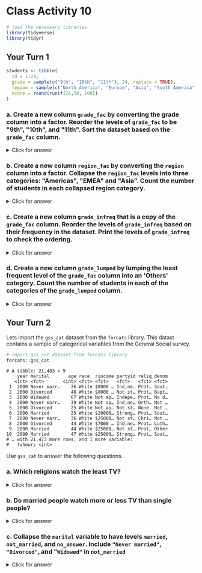 # Class Activity 10


```r
# load the necessary libraries
library(tidyverse)
library(tidyr)
```

## Your Turn 1



```r
students <- tibble(
  id = 1:24,
  grade = sample(c("9th", "10th", "11th"), 24, replace = TRUE),
  region = sample(c("North America", "Europe", "Asia", "South America", "Middle East", "Africa"), 24, replace = TRUE),
  score = round(runif(24,50, 100))
)
```


### a. Create a new column `grade_fac` by converting the grade column into a factor. Reorder the levels of `grade_fac` to be "9th", "10th", and "11th". Sort the dataset based on the `grade_fac` column.

<details>
<summary class="answer">Click for answer</summary>

*Answer:* 


```r
students_a <- students %>%
  mutate(grade_fac = factor(grade)) %>%
  mutate(grade_fac = fct_relevel(grade_fac, c("9th", "10th", "11th"))) %>%
  arrange(grade_fac) 
print(students_a, n = 24)
```

```
# A tibble: 24 × 5
      id grade region        score grade_fac
   <int> <chr> <chr>         <dbl> <fct>    
 1     3 9th   Africa           58 9th      
 2     6 9th   Africa           82 9th      
 3    12 9th   Asia             88 9th      
 4    19 9th   Middle East      68 9th      
 5    21 9th   Europe           69 9th      
 6    23 9th   North America    82 9th      
 7     2 10th  Middle East      61 10th     
 8     4 10th  Asia             89 10th     
 9     5 10th  Africa           73 10th     
10     7 10th  South America    69 10th     
11     8 10th  North America    78 10th     
12    14 10th  Europe           84 10th     
13    15 10th  Middle East      58 10th     
14    17 10th  South America    92 10th     
15    18 10th  North America    80 10th     
16     1 11th  Europe           93 11th     
17     9 11th  South America    69 11th     
18    10 11th  Africa           53 11th     
19    11 11th  Africa           75 11th     
20    13 11th  Middle East      93 11th     
21    16 11th  North America    74 11th     
22    20 11th  Middle East      66 11th     
23    22 11th  Africa           77 11th     
24    24 11th  Europe           76 11th     
```

</details>


### b. Create a new column `region_fac` by converting the `region` column into a factor. Collapse the `region_fac` levels into three categories: "Americas", "EMEA" and "Asia". Count the number of students in each collapsed region category.

<details>
<summary class="answer">Click for answer</summary>
*Answer:*


```r
students_b <- students_a %>%
  mutate(region_fac = factor(region)) %>%
  mutate(region_collapsed = fct_collapse(region_fac, 
                                         Americas = c("North America", "South America"), 
                                         EMEA = c("Europe", "Middle East", "Africa"), 
                                         Asia = "Asia")) %>%
  count(region_collapsed)
print(students_b)
```

```
# A tibble: 3 × 2
  region_collapsed     n
  <fct>            <int>
1 EMEA                15
2 Asia                 2
3 Americas             7
```

</details>


### c. Create a new column `grade_infreq` that is a copy of the `grade_fac` column. Reorder the levels of `grade_infreq` based on their frequency in the dataset. Print the levels of `grade_infreq` to check the ordering.

<details>
<summary class="answer">Click for answer</summary>
*Answer:*

```r
students_c <- students_a %>%
  mutate(grade_infreq = grade_fac) %>%
  mutate(grade_infreq = fct_infreq(grade_infreq))

levels(students_c$grade_infreq)
```

```
[1] "10th" "11th" "9th" 
```

</details>


### d. Create a new column `grade_lumped` by lumping the least frequent level of the `grade_fac` column into an 'Others' category. Count the number of students in each of the categories of the `grade_lumped` column.

<details>
<summary class="answer">Click for answer</summary>
*Answer:*


```r
students_d <- students_a %>%
  mutate(grade_lumped = fct_lump(grade_fac, n = 1, other_level = "Others")) %>%
  count(grade_lumped)
students_d
```

```
# A tibble: 3 × 2
  grade_lumped     n
  <fct>        <int>
1 9th              6
2 10th             9
3 11th             9
```

</details>

## Your Turn 2

Lets import the `gss_cat` dataset from the `forcats` library. This datast contains a sample of categorical variables from the General Social survey.


```r
# import gss_cat dataset from forcats library
forcats::gss_cat
```

```
# A tibble: 21,483 × 9
    year marital       age race  rincome partyid relig denom
   <int> <fct>       <int> <fct> <fct>   <fct>   <fct> <fct>
 1  2000 Never marr…    26 White $8000 … Ind,ne… Prot… Sout…
 2  2000 Divorced       48 White $8000 … Not st… Prot… Bapt…
 3  2000 Widowed        67 White Not ap… Indepe… Prot… No d…
 4  2000 Never marr…    39 White Not ap… Ind,ne… Orth… Not …
 5  2000 Divorced       25 White Not ap… Not st… None  Not …
 6  2000 Married        25 White $20000… Strong… Prot… Sout…
 7  2000 Never marr…    36 White $25000… Not st… Chri… Not …
 8  2000 Divorced       44 White $7000 … Ind,ne… Prot… Luth…
 9  2000 Married        44 White $25000… Not st… Prot… Other
10  2000 Married        47 White $25000… Strong… Prot… Sout…
# … with 21,473 more rows, and 1 more variable:
#   tvhours <int>
```

Use `gss_cat` to answer the following questions.

### a. Which religions watch the least TV?

<details>
<summary class="answer">Click for answer</summary>
*Answer:*

```r
# your r-code
gss_cat %>%
  drop_na(tvhours) %>%
  group_by(relig) %>%
  summarize(tvhours = mean(tvhours)) %>%
  ggplot(aes(tvhours, fct_reorder(relig, tvhours))) +
    geom_point()
```

<img src="class_activity_10_files/figure-epub3/unnamed-chunk-8-1.png" width="100%" />

</details>


### b. Do married people watch more or less TV than single people?

<details>
<summary class="answer">Click for answer</summary>
*Answer:*

```r
# your r-code
gss_cat %>%
  drop_na(tvhours) %>%
  group_by(marital) %>%
  summarize(tvhours = mean(tvhours)) %>%
  ggplot(aes(tvhours, fct_reorder(marital, tvhours))) +
    geom_point()
```

<img src="class_activity_10_files/figure-epub3/unnamed-chunk-9-1.png" width="100%" />

</details>


### c. Collapse the `marital` variable to have levels `married`, `not_married`, and `no_answer`. Include `"Never married"`, `"Divorced"`, and "`Widowed"` in `not_married`

<details>
<summary class="answer">Click for answer</summary>
*Answer:*


```r
# your r-code
gss_cat %>%
  drop_na(tvhours) %>%
  select(marital, tvhours) %>%
  mutate(
    maritalStatus =
      fct_collapse(
        marital,
        married = c("Married",
                    "Separated"),
        not_married = c("Never married",
                        "Divorced",
                        "Widowed"),
        no_answer = c("No answer")) 
  ) -> marital_c

levels(marital_c$maritalStatus)
```

```
[1] "no_answer"   "not_married" "married"    
```

</details>

